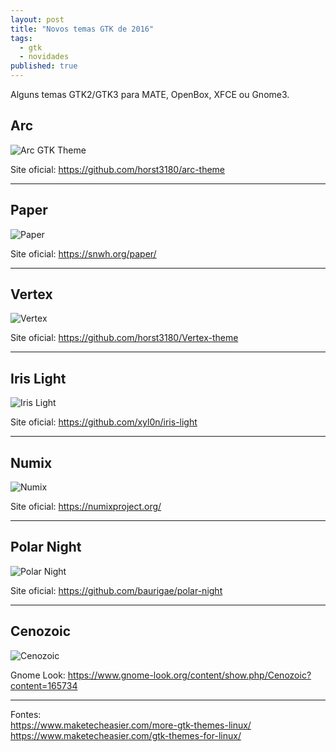 ```yaml
---
layout: post
title: "Novos temas GTK de 2016"
tags:
  - gtk
  - novidades
published: true
---
```


Alguns temas GTK2/GTK3 para MATE, OpenBox, XFCE ou Gnome3.

## Arc

![Arc GTK Theme](/img/posts/linux-gtk-arc.jpg "Arc GTK Theme")  

Site oficial: <https://github.com/horst3180/arc-theme>  

<hr />

## Paper

![Paper](/img/posts/linux-gtk-paper.jpg "Paper")  

Site oficial: <https://snwh.org/paper/>  

<hr />

## Vertex

![Vertex](/img/posts/linux-gtk-vertex.jpg "Vertex")  

Site oficial: <https://github.com/horst3180/Vertex-theme>  

<hr />

## Iris Light

![Iris Light](/img/posts/linux-gtk-iris.jpg "Iris Light")  

Site oficial: <https://github.com/xyl0n/iris-light>  

<hr />

## Numix

![Numix](/img/posts/linux-gtk-numix.jpg "Numix")  

Site oficial: <https://numixproject.org/>  

<hr />

## Polar Night

![Polar Night](/img/posts/linux-gtk-polar-night.jpg "Polar Night")  

Site oficial: <https://github.com/baurigae/polar-night>  

<hr />

## Cenozoic

![Cenozoic](/img/posts/linux-gtk-cenozoic.jpg "Cenozoic")  

Gnome Look: <https://www.gnome-look.org/content/show.php/Cenozoic?content=165734>

<hr />

Fontes:  
<https://www.maketecheasier.com/more-gtk-themes-linux/>  
<https://www.maketecheasier.com/gtk-themes-for-linux/>  
